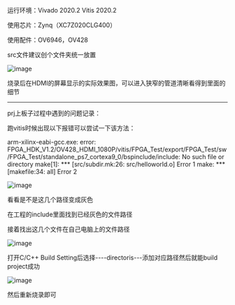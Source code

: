 运行环境：Vivado 2020.2
          Vitis 2020.2

使用芯片：Zynq（XC7Z020CLG400）

使用配件：OV6946，OV428


src文件建议创个文件夹统一放置


![image](https://github.com/user-attachments/assets/a46530b6-6530-449f-b6ac-2771f4dce124)

烧录后在HDMI的屏幕显示的实际效果图，可以进入狭窄的管道清晰看得到里面的细节





**************************************************************************************************************************************
prj上板子过程中遇到的问题记录：

跑vitis时候出现以下报错可以尝试一下该方法：
 
arm-xilinx-eabi-gcc.exe: error: FPGA_HDK_V1.2/OV428_HDMI_1080P/vitis/FPGA_Test/export/FPGA_Test/sw/FPGA_Test/standalone_ps7_cortexa9_0/bspinclude/include: No such file or directory
 make[1]: *** [src/subdir.mk:26: src/helloworld.o] Error 1
 make: *** [makefile:34: all] Error 2

![image](https://github.com/user-attachments/assets/7c92056d-9da6-4ec7-bc44-a4ad627f1a4d)

看看是不是这几个路径变成灰色

在工程的include里面找到已经灰色的文件路径

接着找出这几个文件在自己电脑上的文件路径

![image](https://github.com/user-attachments/assets/372e0e4b-6bc7-4526-9fee-a2e879c83799)

打开C/C++ Build Setting后选择----directoris---添加对应路径然后就能build project成功

![image](https://github.com/user-attachments/assets/2ac3315a-9893-45a7-b3da-ac085dd47c76)


然后重新烧录即可

